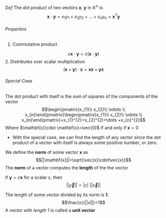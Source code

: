 *Def* The *dot product* of two vectors $\mathbf{x}$, $\mathbf{y}$ in $\mathbb{R^n}$ is$$\mathbf{x}\cdot\mathbf{y}=x_{1}y_{1}+x_{2}y_{2}+\dots+x_{n}y_{n}=\mathbf{x}^{T}\mathbf{y}$$ 

###### Properties
1. Commutative product

$$c\mathbf{x}\cdot\mathbf{y}=c(\mathbf{x}\cdot\mathbf{y})$$
2. Distributes over scalar multiplication
$$(\mathbf{x}+\mathbf{y})\cdot\mathbf{z}=\mathbf{x}\mathbf{z}+\mathbf{y}\mathbf{z}$$

###### Special Case
The dot product with itself is the sum of squares of the components of the vector
$$\begin{pmatrix}x_{1}\\ x_{2}\\ \vdots \\ x_{n}\end{pmatrix}\begin{pmatrix}x_{1}\\ x_{2}\\ \vdots \\ x_{n}\end{pmatrix}=x_{1}^{2}+x_{2}^{2}+\dots +x_{n}^{2}$$
Where $\mathbf{x}\cdot \mathbf{x}=\vec{0}$ if and only if $\mathbf{x}=0$

- With the special case, we can find the length of any vector since the dot product of a vector with itself is always some positive number, or zero.

We define the **norm** of some vector $\mathbf{x}$ as $$||\mathbf{x}||=\sqrt{\vec{x}\cdot\vec{x}}$$
The **norm** of a vector computes the **length** of the the vector


If $\mathbf{y}=c\mathbf{x}$ for a scalar $c$, then $$||\vec{y}|| = |c| \ ||\vec{x}||$$

The length of some vector divided by its norm is **1**.
$$\frac{x}{||x||}=1$$
A vector with *length* $1$ is called a **unit vector**

